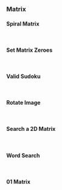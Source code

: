 ### Matrix

#### Spiral Matrix
```


```


#### Set Matrix Zeroes
```


```

#### Valid Sudoku
```


```


#### Rotate Image
```


```


#### Search a 2D Matrix
```


```


#### Word Search
```


```


#### 01 Matrix
```


```
